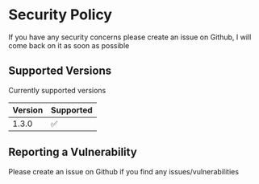 # Security Policy

If you have any security concerns please create an issue on Github, I will come back on it as soon as possible

## Supported Versions

Currently supported versions

| Version | Supported          |
| ------- | ------------------ |
| 1.3.0   | :white_check_mark: |

## Reporting a Vulnerability

Please create an issue on Github if you find any issues/vulnerabilities
